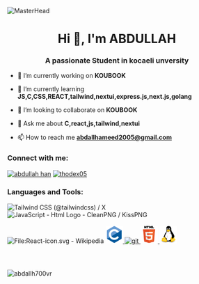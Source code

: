 ![MasterHead](https://media.licdn.com/dms/image/D4D16AQHpFQrY5PlOYQ/profile-displaybackgroundimage-shrink_350_1400/0/1696265336433?e=1714608000&v=beta&t=DVtVY-CMc80RgEUdrWlZ7kQz2gxnPYKncdnBQdy0LIQ)
<h1 align="center">Hi 👋, I'm ABDULLAH</h1>
<h3 align="center">A passionate Student in kocaeli unversity</h3>

- 🔭 I’m currently working on **KOUBOOK**

- 🌱 I’m currently learning **JS,C,CSS,REACT,tailwind,nextui,express.js,next.js,golang**

- 👯 I’m looking to collaborate on **KOUBOOK**

- 💬 Ask me about **C,react,js,tailwind,nextui**

- 📫 How to reach me **abdallhameed2005@gmail.com**

<h3 align="left">Connect with me:</h3>
<p align="left">
<a href="https://www.linkedin.com/in/abdullah-han-7404781b5/" target="blank"><img align="center" src="https://raw.githubusercontent.com/rahuldkjain/github-profile-readme-generator/master/src/images/icons/Social/linked-in-alt.svg" alt="abdullah han" height="30" width="40" /></a>
<a href="https://instagram.com/thodex05" target="blank"><img align="center" src="https://raw.githubusercontent.com/rahuldkjain/github-profile-readme-generator/master/src/images/icons/Social/instagram.svg" alt="thodex05" height="30" width="40" /></a>
</p>

<h3 align="left">Languages and Tools:</h3>
<p align="left"><img src="https://pbs.twimg.com/profile_images/1730334391501488129/G0R0sjHH_400x400.jpg" jsaction="VQAsE" class="sFlh5c pT0Scc iPVvYb" style="max-width: 400px; width: 40px; height: 40px; margin: 0px;" alt="Tailwind CSS (@tailwindcss) / X" jsname="kn3ccd" aria-hidden="false"><img src="https://banner2.cleanpng.com/20180810/biz/kisspng-javascript-scalable-vector-graphics-logo-encapsula-javascript-le-ekran-grnts-almak-alpere-5b6dbeb48e4583.2854840415339189005828.jpg" jsaction="VQAsE" class="sFlh5c pT0Scc iPVvYb" style="max-width: 900px; height: 40px; margin: 0px; width: 40px;" alt="JavaScript - Html Logo - CleanPNG / KissPNG" jsname="kn3ccd" aria-hidden="false"><img src="https://upload.wikimedia.org/wikipedia/commons/thumb/a/a7/React-icon.svg/2300px-React-icon.svg.png" jsaction="VQAsE" class="sFlh5c pT0Scc iPVvYb" style="max-width: 2300px; height: 40px; margin: 43.5px 0px; width: 40px;" alt="File:React-icon.svg - Wikipedia" jsname="kn3ccd" aria-hidden="false"> <a href="https://www.cprogramming.com/" target="_blank" rel="noreferrer"> <img src="https://raw.githubusercontent.com/devicons/devicon/master/icons/c/c-original.svg" alt="c" width="40" height="40"/> </a> <a href="https://git-scm.com/" target="_blank" rel="noreferrer"> <img src="https://www.vectorlogo.zone/logos/git-scm/git-scm-icon.svg" alt="git" width="40" height="40"/> </a> <a href="https://www.w3.org/html/" target="_blank" rel="noreferrer"> <img src="https://raw.githubusercontent.com/devicons/devicon/master/icons/html5/html5-original-wordmark.svg" alt="html5" width="40" height="40"/> </a> <a href="https://www.linux.org/" target="_blank" rel="noreferrer"> <img src="https://raw.githubusercontent.com/devicons/devicon/master/icons/linux/linux-original.svg" alt="linux" width="40" height="40"/> </a> </p>

<p><img align="left" src="https://github-readme-stats.vercel.app/api/top-langs?username=abdallh700vr&show_icons=true&locale=en&layout=compact" alt="abdallh700vr" /></p>


